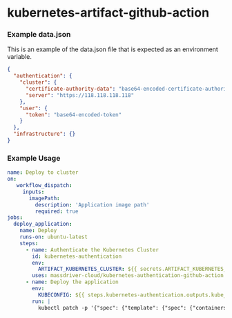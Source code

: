 # kubernetes-artifact-github-action


### Example data.json

This is an example of the data.json file that is expected as an environment variable.

```json
{
  "authentication": {
    "cluster": {
      "certificate-authority-data": "base64-encoded-certificate-authority-data",
      "server": "https://118.118.118.118"
    },
    "user": {
      "token": "base64-encoded-token"
    }
  },
  "infrastructure": {}
}
```

### Example Usage

```yaml
name: Deploy to cluster
on:
   workflow_dispatch:
     inputs:
       imagePath:
         description: 'Application image path'
         required: true
jobs:
  deploy_application:
    name: Deploy
    runs-on: ubuntu-latest
    steps:
      - name: Authenticate the Kubernetes Cluster
        id: kubernetes-authentication
        env:
          ARTIFACT_KUBERNETES_CLUSTER: ${{ secrets.ARTIFACT_KUBERNETES_CLUSTER }}
        uses: massdriver-cloud/kubernetes-authentication-github-action
      - name: Deploy the application
        env:
          KUBECONFIG: ${{ steps.kubernetes-authentication.outputs.kube_config }}
        run: |
          kubectl patch -p '{"spec": {"template": {"spec": {"containers": [{"name": "application", "image": "${{ github.event.inputs.imagePath }}"}]}}}}'
```
